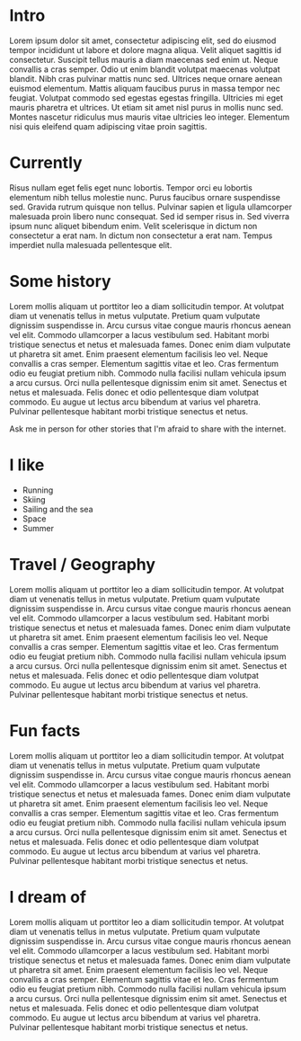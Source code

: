 # Intro

Lorem ipsum dolor sit amet, consectetur adipiscing elit, sed do eiusmod tempor incididunt ut labore et dolore magna aliqua. Velit aliquet sagittis id consectetur. Suscipit tellus mauris a diam maecenas sed enim ut. Neque convallis a cras semper. Odio ut enim blandit volutpat maecenas volutpat blandit. Nibh cras pulvinar mattis nunc sed. Ultrices neque ornare aenean euismod elementum. Mattis aliquam faucibus purus in massa tempor nec feugiat. Volutpat commodo sed egestas egestas fringilla. Ultricies mi eget mauris pharetra et ultrices. Ut etiam sit amet nisl purus in mollis nunc sed. Montes nascetur ridiculus mus mauris vitae ultricies leo integer. Elementum nisi quis eleifend quam adipiscing vitae proin sagittis.

# Currently

Risus nullam eget felis eget nunc lobortis. Tempor orci eu lobortis elementum nibh tellus molestie nunc. Purus faucibus ornare suspendisse sed. Gravida rutrum quisque non tellus. Pulvinar sapien et ligula ullamcorper malesuada proin libero nunc consequat. Sed id semper risus in. Sed viverra ipsum nunc aliquet bibendum enim. Velit scelerisque in dictum non consectetur a erat nam. In dictum non consectetur a erat nam. Tempus imperdiet nulla malesuada pellentesque elit.

# Some history

Lorem mollis aliquam ut porttitor leo a diam sollicitudin tempor. At volutpat diam ut venenatis tellus in metus vulputate. Pretium quam vulputate dignissim suspendisse in. Arcu cursus vitae congue mauris rhoncus aenean vel elit. Commodo ullamcorper a lacus vestibulum sed. Habitant morbi tristique senectus et netus et malesuada fames. Donec enim diam vulputate ut pharetra sit amet. Enim praesent elementum facilisis leo vel. Neque convallis a cras semper. Elementum sagittis vitae et leo. Cras fermentum odio eu feugiat pretium nibh. Commodo nulla facilisi nullam vehicula ipsum a arcu cursus. Orci nulla pellentesque dignissim enim sit amet. Senectus et netus et malesuada. Felis donec et odio pellentesque diam volutpat commodo. Eu augue ut lectus arcu bibendum at varius vel pharetra. Pulvinar pellentesque habitant morbi tristique senectus et netus.

Ask me in person for other stories that I'm afraid to share with the internet.

# I like

- Running
- Skiing
- Sailing and the sea
- Space
- Summer

# Travel / Geography

Lorem mollis aliquam ut porttitor leo a diam sollicitudin tempor. At volutpat diam ut venenatis tellus in metus vulputate. Pretium quam vulputate dignissim suspendisse in. Arcu cursus vitae congue mauris rhoncus aenean vel elit. Commodo ullamcorper a lacus vestibulum sed. Habitant morbi tristique senectus et netus et malesuada fames. Donec enim diam vulputate ut pharetra sit amet. Enim praesent elementum facilisis leo vel. Neque convallis a cras semper. Elementum sagittis vitae et leo. Cras fermentum odio eu feugiat pretium nibh. Commodo nulla facilisi nullam vehicula ipsum a arcu cursus. Orci nulla pellentesque dignissim enim sit amet. Senectus et netus et malesuada. Felis donec et odio pellentesque diam volutpat commodo. Eu augue ut lectus arcu bibendum at varius vel pharetra. Pulvinar pellentesque habitant morbi tristique senectus et netus.

# Fun facts

Lorem mollis aliquam ut porttitor leo a diam sollicitudin tempor. At volutpat diam ut venenatis tellus in metus vulputate. Pretium quam vulputate dignissim suspendisse in. Arcu cursus vitae congue mauris rhoncus aenean vel elit. Commodo ullamcorper a lacus vestibulum sed. Habitant morbi tristique senectus et netus et malesuada fames. Donec enim diam vulputate ut pharetra sit amet. Enim praesent elementum facilisis leo vel. Neque convallis a cras semper. Elementum sagittis vitae et leo. Cras fermentum odio eu feugiat pretium nibh. Commodo nulla facilisi nullam vehicula ipsum a arcu cursus. Orci nulla pellentesque dignissim enim sit amet. Senectus et netus et malesuada. Felis donec et odio pellentesque diam volutpat commodo. Eu augue ut lectus arcu bibendum at varius vel pharetra. Pulvinar pellentesque habitant morbi tristique senectus et netus.

# I dream of

Lorem mollis aliquam ut porttitor leo a diam sollicitudin tempor. At volutpat diam ut venenatis tellus in metus vulputate. Pretium quam vulputate dignissim suspendisse in. Arcu cursus vitae congue mauris rhoncus aenean vel elit. Commodo ullamcorper a lacus vestibulum sed. Habitant morbi tristique senectus et netus et malesuada fames. Donec enim diam vulputate ut pharetra sit amet. Enim praesent elementum facilisis leo vel. Neque convallis a cras semper. Elementum sagittis vitae et leo. Cras fermentum odio eu feugiat pretium nibh. Commodo nulla facilisi nullam vehicula ipsum a arcu cursus. Orci nulla pellentesque dignissim enim sit amet. Senectus et netus et malesuada. Felis donec et odio pellentesque diam volutpat commodo. Eu augue ut lectus arcu bibendum at varius vel pharetra. Pulvinar pellentesque habitant morbi tristique senectus et netus.
